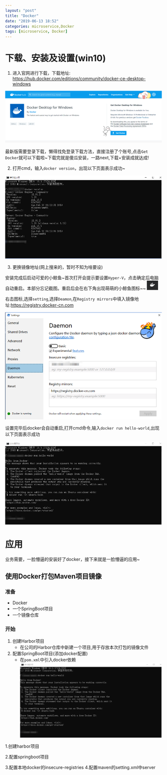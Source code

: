 ```yaml
---
layout: "post"
title: "Docker"
date: "2019-06-13 18:52"
categories: microservice,Docker
tags: [microservice, Docker]
---
```


# 下载、安装及设置(win10)
1. 进入官网进行下载，下载地址: https://hub.docker.com/editions/community/docker-ce-desktop-windows

![docker下载](/data/img/docker/docker_download.png)

最新版需要登录下载，懒得找免登录下载方法，直接注册了个账号,点击`Get Docker`就可以下载啦~下载完就是傻瓜安装，一路next,下载+安装成就达成!

2. 打开cmd，输入`docker version`，出现以下页面表示成功~

![docker下载验证](/data/img/docker/docker_version.jpg)

3. 更换镜像地址(网上搜来的，暂时不知为啥要设)

安装完成后启动可爱的小鲸鱼~首次打开会提示要设置`Hyper-V`，点击确定后电脑自动重启。本部分忘记截图。重启后会在右下角出现萌萌的小鲸鱼图标~~ ![docker启动图标](/data/img/docker/docker_start_logo.png)

右击图标,选择`setting`,选择`Deamon`,在`Registry mirrors`中填入镜像地址:https://registry.docker-cn.com

![docker镜像设置](/data/img/docker/docker_setting.png)

设置完毕后docker会自动重启,打开cmd命令,输入`docker run hello-world`,出现以下页面表示成功

![docker镜像设置验证](/data/img/docker/docker_mirror.png) 

# 应用
业务需要，一脸懵逼的安装好了docker，接下来就是一脸懵逼的应用~

## 使用Docker打包Maven项目镜像
###  准备
-  Docker
-  一个SpringBoot项目
-  一个镜像仓库

### 开始
1. 创建Harbor项目
    - 在公司的Harbor仓库中新建一个项目,用于存放本次打包的镜像文件
2. 配置SpringBoot项目(添加docker配置)
    - 在`pom.xml`中引入docker依赖
    ![docker镜像设置验证](/data/img/docker/docker_mirror.png) 


1.创建harbor项目

2.配置springboot项目

3.配置本地docker的insecure-registries
4.配置maven的setting.xml中server